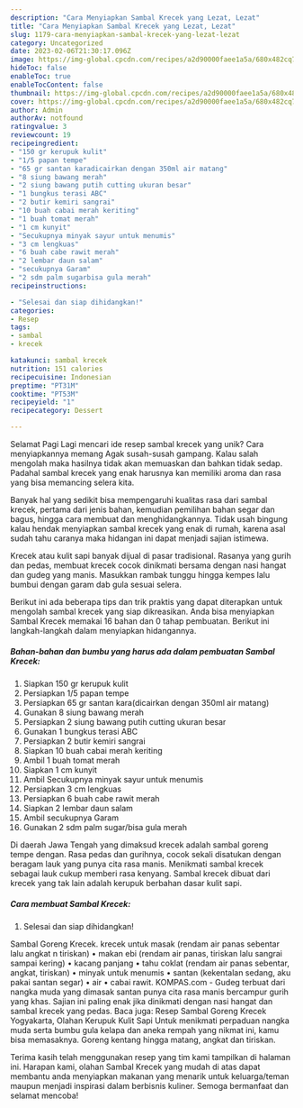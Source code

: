 ```yaml
---
description: "Cara Menyiapkan Sambal Krecek yang Lezat, Lezat"
title: "Cara Menyiapkan Sambal Krecek yang Lezat, Lezat"
slug: 1179-cara-menyiapkan-sambal-krecek-yang-lezat-lezat
category: Uncategorized
date: 2023-02-06T21:30:17.096Z
image: https://img-global.cpcdn.com/recipes/a2d90000faee1a5a/680x482cq70/sambal-krecek-foto-resep-utama.jpg
hideToc: false
enableToc: true
enableTocContent: false
thumbnail: https://img-global.cpcdn.com/recipes/a2d90000faee1a5a/680x482cq70/sambal-krecek-foto-resep-utama.jpg
cover: https://img-global.cpcdn.com/recipes/a2d90000faee1a5a/680x482cq70/sambal-krecek-foto-resep-utama.jpg
author: Admin
authorAv: notfound
ratingvalue: 3
reviewcount: 19
recipeingredient:
- "150 gr kerupuk kulit"
- "1/5 papan tempe"
- "65 gr santan karadicairkan dengan 350ml air matang"
- "8 siung bawang merah"
- "2 siung bawang putih cutting ukuran besar"
- "1 bungkus terasi ABC"
- "2 butir kemiri sangrai"
- "10 buah cabai merah keriting"
- "1 buah tomat merah"
- "1 cm kunyit"
- "Secukupnya minyak sayur untuk menumis"
- "3 cm lengkuas"
- "6 buah cabe rawit merah"
- "2 lembar daun salam"
- "secukupnya Garam"
- "2 sdm palm sugarbisa gula merah"
recipeinstructions:

- "Selesai dan siap dihidangkan!"
categories:
- Resep
tags:
- sambal
- krecek

katakunci: sambal krecek 
nutrition: 151 calories
recipecuisine: Indonesian
preptime: "PT31M"
cooktime: "PT53M"
recipeyield: "1"
recipecategory: Dessert

---
```



Selamat Pagi Lagi mencari ide resep sambal krecek yang unik? Cara menyiapkannya memang Agak susah-susah gampang. Kalau salah mengolah maka hasilnya tidak akan memuaskan dan bahkan tidak sedap. Padahal sambal krecek yang enak harusnya kan memiliki aroma dan rasa yang bisa memancing selera kita.


Banyak hal yang sedikit bisa mempengaruhi kualitas rasa dari sambal krecek, pertama dari jenis bahan, kemudian pemilihan bahan segar dan bagus, hingga cara membuat dan menghidangkannya. Tidak usah bingung kalau hendak menyiapkan sambal krecek yang enak di rumah, karena asal sudah tahu caranya maka hidangan ini dapat menjadi sajian istimewa.

Krecek atau kulit sapi banyak dijual di pasar tradisional. Rasanya yang gurih dan pedas, membuat krecek cocok dinikmati bersama dengan nasi hangat dan gudeg yang manis. Masukkan rambak tunggu hingga kempes lalu bumbui dengan garam dab gula sesuai selera.


Berikut ini ada beberapa tips dan trik praktis yang dapat diterapkan untuk mengolah sambal krecek yang siap dikreasikan. Anda bisa menyiapkan Sambal Krecek memakai 16 bahan dan 0 tahap pembuatan. Berikut ini langkah-langkah dalam menyiapkan hidangannya.

<!--inarticleads1-->

##### Bahan-bahan dan bumbu yang harus ada dalam pembuatan Sambal Krecek:

1. Siapkan 150 gr kerupuk kulit
1. Persiapkan 1/5 papan tempe
1. Persiapkan 65 gr santan kara(dicairkan dengan 350ml air matang)
1. Gunakan 8 siung bawang merah
1. Persiapkan 2 siung bawang putih cutting ukuran besar
1. Gunakan 1 bungkus terasi ABC
1. Persiapkan 2 butir kemiri sangrai
1. Siapkan 10 buah cabai merah keriting
1. Ambil 1 buah tomat merah
1. Siapkan 1 cm kunyit
1. Ambil Secukupnya minyak sayur untuk menumis
1. Persiapkan 3 cm lengkuas
1. Persiapkan 6 buah cabe rawit merah
1. Siapkan 2 lembar daun salam
1. Ambil secukupnya Garam
1. Gunakan 2 sdm palm sugar/bisa gula merah


Di daerah Jawa Tengah yang dimaksud krecek adalah sambal goreng tempe dengan. Rasa pedas dan gurihnya, cocok sekali disatukan dengan beragam lauk yang punya cita rasa manis. Menikmati sambal krecek sebagai lauk cukup memberi rasa kenyang. Sambal krecek dibuat dari krecek yang tak lain adalah kerupuk berbahan dasar kulit sapi. 

<!--inarticleads2-->

##### Cara membuat Sambal Krecek:


1. Selesai dan siap dihidangkan!

Sambal Goreng Krecek. krecek untuk masak (rendam air panas sebentar lalu angkat n tiriskan) • makan ebi (rendam air panas, tiriskan lalu sangrai sampai kering) • kacang panjang • tahu coklat (rendam air panas sebentar, angkat, tiriskan) • minyak untuk menumis • santan (kekentalan sedang, aku pakai santan segar) • air • cabai rawit. KOMPAS.com - Gudeg terbuat dari nangka muda yang dimasak santan punya cita rasa manis bercampur gurih yang khas. Sajian ini paling enak jika dinikmati dengan nasi hangat dan sambal krecek yang pedas. Baca juga: Resep Sambal Goreng Krecek Yogyakarta, Olahan Kerupuk Kulit Sapi Untuk menikmati perpaduan nangka muda serta bumbu gula kelapa dan aneka rempah yang nikmat ini, kamu bisa memasaknya. Goreng kentang hingga matang, angkat dan tiriskan. 

Terima kasih telah menggunakan resep yang tim kami tampilkan di halaman ini. Harapan kami, olahan Sambal Krecek yang mudah di atas dapat membantu anda menyiapkan makanan yang menarik untuk keluarga/teman maupun menjadi inspirasi dalam berbisnis kuliner. Semoga bermanfaat dan selamat mencoba!
